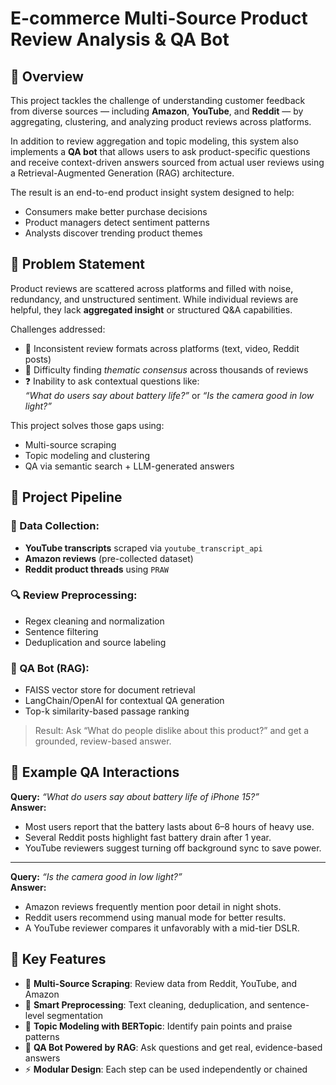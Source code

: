 # E-commerce Multi-Source Product Review Analysis & QA Bot

## 🧾 Overview

This project tackles the challenge of understanding customer feedback from diverse sources — including **Amazon**, **YouTube**, and **Reddit** — by aggregating, clustering, and analyzing product reviews across platforms. 

In addition to review aggregation and topic modeling, this system also implements a **QA bot** that allows users to ask product-specific questions and receive context-driven answers sourced from actual user reviews using a Retrieval-Augmented Generation (RAG) architecture.

The result is an end-to-end product insight system designed to help:
- Consumers make better purchase decisions
- Product managers detect sentiment patterns
- Analysts discover trending product themes

## 🚧 Problem Statement

Product reviews are scattered across platforms and filled with noise, redundancy, and unstructured sentiment. While individual reviews are helpful, they lack **aggregated insight** or structured Q&A capabilities.

Challenges addressed:
- 🚫 Inconsistent review formats across platforms (text, video, Reddit posts)
- 🧩 Difficulty finding *thematic consensus* across thousands of reviews
- ❓ Inability to ask contextual questions like:  
   *“What do users say about battery life?”* or *“Is the camera good in low light?”*

This project solves those gaps using:
- Multi-source scraping
- Topic modeling and clustering
- QA via semantic search + LLM-generated answers

## 🧠 Project Pipeline

### 🛒 Data Collection:
- **YouTube transcripts** scraped via `youtube_transcript_api`
- **Amazon reviews** (pre-collected dataset)
- **Reddit product threads** using `PRAW`

### 🔍 Review Preprocessing:
- Regex cleaning and normalization
- Sentence filtering
- Deduplication and source labeling

### 🧾 QA Bot (RAG):
- FAISS vector store for document retrieval
- LangChain/OpenAI for contextual QA generation
- Top-k similarity-based passage ranking

> Result: Ask “What do people dislike about this product?” and get a grounded, review-based answer.

## 🧪 Example QA Interactions

**Query:** _“What do users say about battery life of iPhone 15?”_  
**Answer:**  
- Most users report that the battery lasts about 6–8 hours of heavy use.  
- Several Reddit posts highlight fast battery drain after 1 year.  
- YouTube reviewers suggest turning off background sync to save power.  

---

**Query:** _“Is the camera good in low light?”_  
**Answer:**  
- Amazon reviews frequently mention poor detail in night shots.  
- Reddit users recommend using manual mode for better results.  
- A YouTube reviewer compares it unfavorably with a mid-tier DSLR.

## 🎯 Key Features

- 🔄 **Multi-Source Scraping**: Review data from Reddit, YouTube, and Amazon
- 🧼 **Smart Preprocessing**: Text cleaning, deduplication, and sentence-level segmentation
- 🧠 **Topic Modeling with BERTopic**: Identify pain points and praise patterns
- 🤖 **QA Bot Powered by RAG**: Ask questions and get real, evidence-based answers
- ⚡ **Modular Design**: Each step can be used independently or chained
